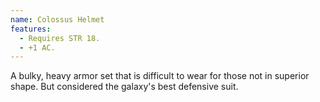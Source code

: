 ```yaml
---
name: Colossus Helmet
features:
  - Requires STR 18.
  - +1 AC.
---
```

A bulky, heavy armor set that is difficult to wear for those not in superior shape. But considered the galaxy's best defensive suit.